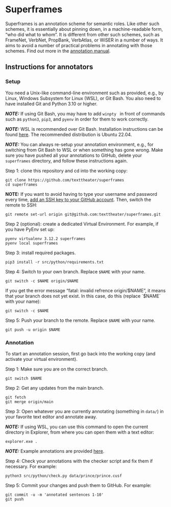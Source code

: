 Superframes
===========

Superframes is an annotation scheme for semantic roles. Like other such
schemes, it is essentially about pinning down, in a machine-readable form, “who
did what to whom”. It is different from other such schemes, such as FrameNet,
VerbNet, PropBank, VerbAtlas, or WiSER in a number of ways. It aims to avoid a
number of practical problems in annotating with those schemes. Find out more in
the [annotation
manual](https://github.com/texttheater/superframes/blob/main/doc/manual/manual.pdf).

Instructions for annotators
---------------------------

### Setup

You need a Unix-like command-line environment such as provided, e.g., by Linux,
Windows Subsystem for Linux (WSL), or Git Bash. You also need to have installed Git
and Python 3.10 or higher.

***NOTE:*** If using Git Bash, you may have to add `winpty ` in front of
commands such as `python3`, `pip3`, and `pyenv` in order for them to work
correctly.

***NOTE:*** WSL is recommended over Git Bash. Installation instructions can be
found [here](https://learn.microsoft.com/en-us/windows/wsl/install). The
recommended distribution is Ubuntu 22.04.

***NOTE:*** You can always re-setup your annotation environment, e.g., for
switching from Git Bash to WSL or when something has gone wrong. Make sure you
have pushed all your annotations to GitHub, delete your `superframes`
directory, and follow these instructions again.

Step 1: clone this repository and cd into the working copy:

    git clone https://github.com/texttheater/superframes
    cd superframes

**NOTE:** If you want to avoid having to type your username and password every
time, [add an SSH key to your GitHub
account](https://docs.github.com/en/authentication/connecting-to-github-with-ssh/adding-a-new-ssh-key-to-your-github-account).
Then, switch the remote to SSH:

    git remote set-url origin git@github.com:texttheater/superframes.git

Step 2 (optional): create a dedicated Virtual Environment. For example, if you
have PyEnv set up:

    pyenv virtualenv 3.12.2 superframes
    pyenv local superframes

Step 3: install required packages.

    pip3 install -r src/python/requirements.txt

Step 4: Switch to your own branch. Replace `$NAME` with your name.

    git switch -c $NAME origin/$NAME

If you get the error message “fatal: invalid refrence origin/$NAME”, it means
that your branch does not yet exist. In this case, do this (replace `$NAME`
with your name):

    git switch -c $NAME

Step 5: Push your branch to the remote. Replace `$NAME` with your name.

    git push -u origin $NAME

### Annotation

To start an annotation session, first go back into the working copy (and
activate your virtual environment).

Step 1: Make sure you are on the correct branch.

    git switch $NAME

Step 2: Get any updates from the main branch.

    git fetch
    git merge origin/main

Step 3: Open whatever you are currently annotating (something in `data/`) in
your favorite text editor and annotate away.

***NOTE:*** If using WSL, you can use this command to open the current
directory in Explorer, from where you can open them with a text editor:

    explorer.exe .

***NOTE:*** Example annotations are provided
[here](https://github.com/texttheater/superframes/blob/kilian/data/prince/prince.cusf).

Step 4: Check your annotations with the checker script and fix them if
necessary. For example:

    python3 src/python/check.py data/prince/prince.cusf

Step 5: Commit your changes and push them to GitHub. For example:

    git commit -u -m 'annotated sentences 1-10'
    git push
